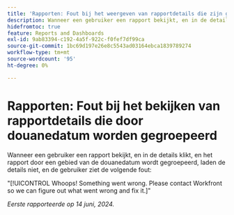 ```yaml
---
title: 'Rapporten: Fout bij het weergeven van rapportdetails die zijn gegroepeerd op aangepaste datum'
description: Wanneer een gebruiker een rapport bekijkt, en in de details klikt, en het rapport door een gebied van de douanedatum wordt gegroepeerd, laden de details niet, en de gebruiker ziet een fout.
hidefromtoc: true
feature: Reports and Dashboards
exl-id: 9ab83394-c192-4a5f-922c-f0fef7df99ca
source-git-commit: 1bc69d197e26e8c5543ad03164ebca1839789274
workflow-type: tm+mt
source-wordcount: '95'
ht-degree: 0%

---
```


# Rapporten: Fout bij het bekijken van rapportdetails die door douanedatum worden gegroepeerd

Wanneer een gebruiker een rapport bekijkt, en in de details klikt, en het rapport door een gebied van de douanedatum wordt gegroepeerd, laden de details niet, en de gebruiker ziet de volgende fout:

&quot;[!UICONTROL Whoops! Something went wrong. Please contact Workfront so we can figure out what went wrong and fix it.]&quot;


_Eerste rapporteerde op 14 juni, 2024._
